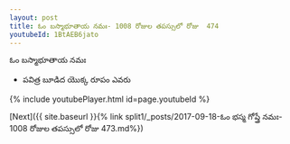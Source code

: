 ```yaml
---
layout: post
title: ఓం బస్మాభూతాయ నమః- 1008 రోజుల తపస్సులో రోజు  474
youtubeId: 1BtAEB6jato
---
```

 
 
 ఓం బస్మాభూతాయ నమః  
 
 -  పవిత్ర బూడిద యొక్క రూపం ఎవరు 
 
  
 
  
 
 
 
 
 
 


{% include youtubePlayer.html id=page.youtubeId %}
 
[Next]({{ site.baseurl }}{% link  split1/_posts/2017-09-18-ఓం భస్మ గోప్త్రే నమః- 1008 రోజుల తపస్సులో రోజు  473.md%})
 
